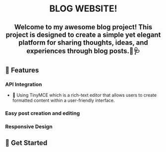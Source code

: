 
<h1 align="center">BLOG WEBSITE!</h1>
<h2 align="center">Welcome to my awesome blog project! This project is designed to create a simple yet elegant platform for sharing thoughts, ideas, and experiences through blog posts.💪🩺</h2>


## 🌟 Features


### API Integration
- 🔄 Using TinyMCE which is a rich-text editor that allows users to create formatted content within a user-friendly interface.

### Easy post creation and editing

### Responsive Design

## 🚀 Get Started
